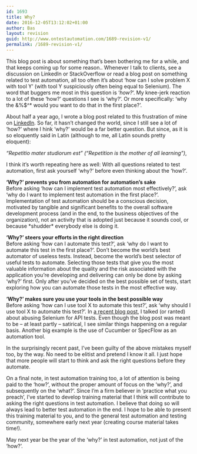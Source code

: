 ```yaml
---
id: 1693
title: Why?
date: 2016-12-05T13:12:02+01:00
author: Bas
layout: revision
guid: http://www.ontestautomation.com/1689-revision-v1/
permalink: /1689-revision-v1/
---
```

This blog post is about something that&#8217;s been bothering me for a while, and that keeps coming up for some reason.. Whenever I talk to clients, see a discussion on LinkedIn or StackOverflow or read a blog post on something related to test automation, all too often it&#8217;s about &#8216;how can I solve problem X with tool Y&#8217; (with tool Y suspiciously often being equal to Selenium). The word that buggers me most in this question is &#8216;_how?_&#8216;. My knee-jerk reaction to a lot of these &#8216;how?&#8217; questions I see is &#8216;why?&#8217;. Or more specifically: &#8216;why the &%$^* would you want to do that in the first place?&#8217;.

About half a year ago, I wrote a blog post related to this frustration of mine on <a href="https://www.linkedin.com/pulse/test-automation-start-why-bas-dijkstra" target="_blank">LinkedIn</a>. So far, it hasn&#8217;t changed the world, since I still see a lot of &#8216;how?&#8217; where I hink &#8216;why?&#8217; would be a far better question. But since, as it is so eloquently said in Latin (although to me, all Latin sounds pretty eloquent):

_&#8220;Repetitio mater studiorum est&#8221; (&#8220;Repetition is the mother of all learning&#8221;)_,

I think it&#8217;s worth repeating here as well: With all questions related to test automation, first ask yourself &#8216;why?&#8217; before even thinking about the &#8216;how?&#8217;.

**&#8216;Why?&#8217; prevents you from automation for automation&#8217;s sake**  
Before asking &#8216;how can I implement test automation most effectively?&#8217;, ask &#8216;why do I want to implement test automation in the first place?&#8217;. Implementation of test automation should be a conscious decision, motivated by tangible and significant benefits to the overall software development process (and in the end, to the business objectives of the organization), not an activity that is adopted just because it sounds cool, or because \*shudder\* everybody else is doing it.

**&#8216;Why?&#8217; steers your efforts in the right direction**  
Before asking &#8216;how can I automate this test?&#8217;, ask &#8216;why do I want to automate this test in the first place?&#8217;. Don&#8217;t become the world&#8217;s best automator of useless tests. Instead, become the world&#8217;s best selector of useful tests to automate. Selecting those tests that give you the most valuable information about the quality and the risk associated with the application you&#8217;re developing and delivering can only be done by asking &#8216;why?&#8217; first. Only after you&#8217;ve decided on the best possible set of tests, start exploring how you can automate those tests in the most effective way.

**&#8216;Why?&#8217; makes sure you use your tools in the best possible way**  
Before asking &#8216;how can I use tool X to automate this test?&#8217;, ask &#8216;why should I use tool X to automate this test?&#8217;. In <a href="http://www.ontestautomation.com/how-not-to-test-restful-apis-with-selenium-webdriver/" target="_blank">a recent blog post</a>, I talked (or ranted) about abusing Selenium for API tests. Even though the blog post was meant to be &#8211; at least partly &#8211; satirical, I see similar things happening on a regular basis. Another big example is the use of Cucumber or SpecFlow as an automation tool.

In the surprisingly recent past, I&#8217;ve been guilty of the above mistakes myself too, by the way. No need to be elitist and pretend I know it all. I just hope that more people will start to think and ask the right questions before they automate.

On a final note, in test automation training too, a lot of attention is being paid to the &#8216;how?&#8217;, without the proper amount of focus on the &#8216;why?&#8217;, and subsequently on the &#8216;what?&#8217;. Since I&#8217;m a firm believer in &#8216;practice what you preach&#8217;, I&#8217;ve started to develop training material that I think will contribute to asking the right questions in test automation. I believe that doing so will always lead to better test automation in the end. I hope to be able to present this training material to you, and to the general test automation and testing community, somewhere early next year (creating course material takes time!).

May next year be the year of the &#8216;why?&#8217; in test automation, not just of the &#8216;how?&#8217;.